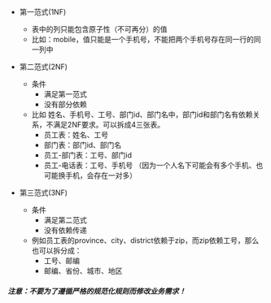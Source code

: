 
- 第一范式(1NF)
    - 表中的列只能包含原子性（不可再分）的值
    - 比如：mobile，值只能是一个手机号，不能把两个手机号存在同一行的同一列中
   
- 第二范式(2NF)
    - 条件
        - 满足第一范式
        - 没有部分依赖
    - 比如 姓名、手机号、工号、部门id、部门名中，部门id和部门名有依赖关系，不满足2NF要求。可以拆成4三张表。
        - 员工表：姓名、工号
        - 部门表：部门id、部门名
        - 员工-部门表：工号、部门id
        - 员工-电话表：工号、手机号 （因为一个人名下可能会有多个手机、也可能换手机，会存在一对多）
- 第三范式(3NF)
    - 条件
        - 满足第二范式
        - 没有依赖传递
    - 例如员工表的province、city、district依赖于zip，而zip依赖工号，那么也可以拆分成：
        - 工号、邮编
        - 邮编、省份、城市、地区

##### 注意：不要为了遵循严格的规范化规则而修改业务需求！

    